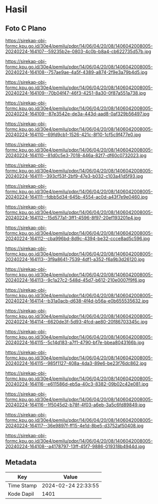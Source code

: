 # Hasil

## Foto C Plano

https://sirekap-obj-formc.kpu.go.id/30e4/pemilu/pdpr/14/06/04/20/08/1406042008005-20240224-164107--59235b2e-0803-4c0b-b8a4-cb622735d57b.jpg

https://sirekap-obj-formc.kpu.go.id/30e4/pemilu/pdpr/14/06/04/20/08/1406042008005-20240224-164108--757ae9ae-4a5f-4389-a874-2f9e3a79b4d5.jpg

https://sirekap-obj-formc.kpu.go.id/30e4/pemilu/pdpr/14/06/04/20/08/1406042008005-20240224-164109--70b04f47-46f3-4251-8a30-0f87a551a738.jpg

https://sirekap-obj-formc.kpu.go.id/30e4/pemilu/pdpr/14/06/04/20/08/1406042008005-20240224-164109--87e3542e-de3a-443d-aad8-0af329b56497.jpg

https://sirekap-obj-formc.kpu.go.id/30e4/pemilu/pdpr/14/06/04/20/08/1406042008005-20240224-164110--69fd9cb1-1526-421c-8f10-1cf5c9f477e0.jpg

https://sirekap-obj-formc.kpu.go.id/30e4/pemilu/pdpr/14/06/04/20/08/1406042008005-20240224-164110--81d0c5e3-7018-446a-82f7-df60c0732023.jpg

https://sirekap-obj-formc.kpu.go.id/30e4/pemilu/pdpr/14/06/04/20/08/1406042008005-20240224-164111--393cf53f-2bf9-47e3-b032-c103a41d5f93.jpg

https://sirekap-obj-formc.kpu.go.id/30e4/pemilu/pdpr/14/06/04/20/08/1406042008005-20240224-164111--fdbb5d34-645b-4554-ac0d-a43f7e9e0460.jpg

https://sirekap-obj-formc.kpu.go.id/30e4/pemilu/pdpr/14/06/04/20/08/1406042008005-20240224-164112--15d577a1-3ff1-4596-8f97-20ef193201e4.jpg

https://sirekap-obj-formc.kpu.go.id/30e4/pemilu/pdpr/14/06/04/20/08/1406042008005-20240224-164112--cba996bd-8d9c-4394-be32-ccce8ad5c596.jpg

https://sirekap-obj-formc.kpu.go.id/30e4/pemilu/pdpr/14/06/04/20/08/1406042008005-20240224-164113--3f9a8641-7539-4df1-a352-f6a9b3d26120.jpg

https://sirekap-obj-formc.kpu.go.id/30e4/pemilu/pdpr/14/06/04/20/08/1406042008005-20240224-164113--9c1a27c2-548d-45d7-b612-210e0007f9f6.jpg

https://sirekap-obj-formc.kpu.go.id/30e4/pemilu/pdpr/14/06/04/20/08/1406042008005-20240224-164114--b31a0acb-d638-4f4d-b56a-e0b655535632.jpg

https://sirekap-obj-formc.kpu.go.id/30e4/pemilu/pdpr/14/06/04/20/08/1406042008005-20240224-164114--6620de3f-5d93-4fcd-ae80-20f86703345c.jpg

https://sirekap-obj-formc.kpu.go.id/30e4/pemilu/pdpr/14/06/04/20/08/1406042008005-20240224-164115--5c14d183-a7f1-4790-bf7e-bbea8043166b.jpg

https://sirekap-obj-formc.kpu.go.id/30e4/pemilu/pdpr/14/06/04/20/08/1406042008005-20240224-164115--985f1127-408a-4da3-89e6-be23f76dc862.jpg

https://sirekap-obj-formc.kpu.go.id/30e4/pemilu/pdpr/14/06/04/20/08/1406042008005-20240224-164116--e611586d-eb5a-40c3-8382-09b02c42e081.jpg

https://sirekap-obj-formc.kpu.go.id/30e4/pemilu/pdpr/14/06/04/20/08/1406042008005-20240224-164116--1f5045d2-b78f-4f03-a6eb-3a5c6fd89849.jpg

https://sirekap-obj-formc.kpu.go.id/30e4/pemilu/pdpr/14/06/04/20/08/1406042008005-20240224-164117--36e9897f-ff15-4e1d-8be5-d3752af50408.jpg

https://sirekap-obj-formc.kpu.go.id/30e4/pemilu/pdpr/14/06/04/20/08/1406042008005-20240224-164108--a4178797-13ff-45f7-9886-019318b4944d.jpg


## Metadata

| Key        | Value               |
| ---------- | ------------------- |
| Time Stamp | 2024-02-24 22:33:55 |
| Kode Dapil | 1401                |



